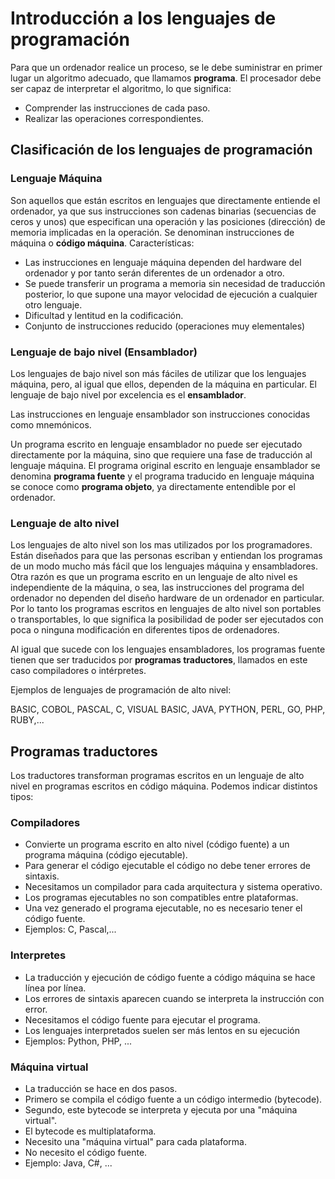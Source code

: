 # Introducción a los lenguajes de programación

Para que un ordenador realice un proceso, se le debe suministrar en primer lugar un algoritmo adecuado, que llamamos **programa**. El procesador debe ser capaz de interpretar el algoritmo, lo que significa:

* Comprender las instrucciones de cada paso.
* Realizar las operaciones correspondientes.

## Clasificación de los lenguajes de programación

### Lenguaje Máquina

Son aquellos que están escritos en lenguajes que directamente entiende el ordenador, ya que sus instrucciones son cadenas binarias (secuencias de
ceros y unos) que especifican una operación y las posiciones (dirección) de memoria implicadas en la operación. Se denominan instrucciones de máquina o **código máquina**. Características:

* Las instrucciones en lenguaje máquina dependen del hardware del ordenador y por tanto serán diferentes de un ordenador a otro.
* Se puede transferir un programa a memoria sin necesidad de traducción posterior, lo que supone una mayor velocidad de ejecución a cualquier otro lenguaje.
* Dificultad y lentitud en la codificación.
* Conjunto de instrucciones reducido (operaciones muy elementales)

### Lenguaje de bajo nivel (Ensamblador)

Los lenguajes de bajo nivel son más fáciles de  utilizar que  los lenguajes máquina, pero, al igual que ellos, dependen de la máquina en particular.
El lenguaje de bajo nivel por excelencia es el **ensamblador**.

Las instrucciones en lenguaje ensamblador son instrucciones conocidas como mnemónicos. 

Un programa escrito en lenguaje ensamblador no puede ser ejecutado directamente por la máquina, sino que requiere una fase de traducción al lenguaje máquina. El programa original escrito en lenguaje ensamblador se denomina **programa fuente** y el programa traducido en lenguaje máquina se conoce como **programa objeto**, ya directamente entendible por el ordenador.

### Lenguaje de alto nivel

Los lenguajes de alto nivel son los mas utilizados por los programadores. Están diseñados para que las personas escriban y entiendan los programas de un modo mucho más fácil que los lenguajes máquina y ensambladores. Otra razón es que un programa escrito en un lenguaje de alto nivel es independiente de la máquina, o sea, las instrucciones del programa del ordenador no dependen del diseño hardware de un ordenador en particular. Por lo tanto los programas escritos en lenguajes de alto nivel son portables o transportables, lo que significa la posibilidad de poder ser ejecutados con poca o ninguna modificación en diferentes tipos de ordenadores.

Al igual que sucede con los lenguajes ensambladores, los programas fuente tienen que ser traducidos por **programas traductores**, llamados en este caso
compiladores o intérpretes.

Ejemplos de lenguajes de programación de alto nivel:

BASIC, COBOL, PASCAL, C, VISUAL BASIC, JAVA, PYTHON, PERL, GO, PHP, RUBY,...

## Programas traductores

Los traductores transforman programas escritos en un lenguaje de alto nivel en programas escritos en código máquina. Podemos indicar distintos tipos:

### Compiladores

* Convierte un programa escrito en alto nivel (código fuente) a un programa máquina (código ejecutable).
* Para generar el código ejecutable el código no debe tener errores de sintaxis.
* Necesitamos un compilador para cada arquitectura y sistema operativo.
* Los programas ejecutables no son compatibles entre plataformas.
* Una vez generado el programa ejecutable, no es necesario tener el código fuente.
* Ejemplos: C, Pascal,...

### Interpretes

* La traducción y ejecución de código fuente a código máquina se hace línea por línea.
* Los errores de sintaxis aparecen cuando se interpreta la instrucción con error.
* Necesitamos el código fuente para ejecutar el programa.
* Los lenguajes interpretados suelen ser más lentos en su ejecución
* Ejemplos: Python, PHP, ...

### Máquina virtual

* La traducción se hace en dos pasos.
* Primero se compila el código fuente a un código intermedio (bytecode).
* Segundo, este bytecode se interpreta y ejecuta por una "máquina virtual".
* El bytecode es multiplataforma.
* Necesito una "máquina virtual" para cada plataforma.
* No necesito el código fuente.
* Ejemplo: Java, C#, ...
